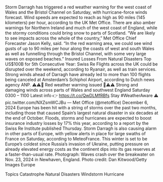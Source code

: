 Storm Darragh has triggered a red weather warning for the west coast of Wales and the Bristol Channel on Saturday, with hurricane-force winds forecast.
Wind speeds are expected to reach as high as 90 miles (145 kilometers) per hour, according to the UK Met Office. There are also amber warnings for Northern Ireland and much of the west coast of England, while the stormy conditions could bring snow to parts of Scotland.
“We are likely to see impacts across the whole of the country,” Met Office Chief Forecaster Jason Kelly, said. “In the red warning area, we could see wind gusts of up to 90 miles per hour along the coasts of west and south Wales as well as funnelling through the Bristol Channel, with some very large waves on exposed beaches.”
Insured Losses From Natural Disasters Top US$100B for 5th Consecutive Year: Swiss Re
Flights across the UK could be disrupted over the weekend, according to Ryanair, as well as train services. Strong winds ahead of Darragh have already led to more than 100 flights being canceled at Amsterdam’s Schiphol Airport, according to Dutch news agency ANP.
⚠️⚠️🔴 Red weather warning issued 🔴⚠️⚠️
Strong and damaging winds across parts of Wales and southwest England
Saturday 0300 – 1100
Latest info 👉 https://t.co/QwDLMfRBfs
Stay #WeatherAware ⚠️ pic.twitter.com/NXZsmWCJBu
— Met Office (@metoffice) December 6, 2024
Europe has been hit with a string of storms over the past two months, including those that caused Spain’s largest natural disaster in six decades at the end of October. Floods, storms and hurricanes are expected to boost insurance industry losses by 17% this year, according to a report by the Swiss Re Institute published Thursday.
Storm Darragh is also causing alarm in other parts of Europe, with yellow alerts in place for large swaths of France on Saturday, according to MeteoFrance.
This winter is set to be Europe’s coldest since Russia’s invasion of Ukraine, putting pressure on already elevated energy costs as the continent dips into its gas reserves at a faster-than-usual rate.
Photograph: Waves crash over the breakwater on Nov. 23, 2024 in Newhaven, England. Photo credit: Dan Kitwood/Getty Images Europe

Topics
Catastrophe
Natural Disasters
Windstorm
Hurricane
